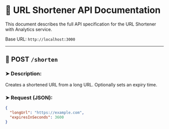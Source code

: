 # 📘 URL Shortener API Documentation

This document describes the full API specification for the URL Shortener with Analytics service.

Base URL: `http://localhost:3000`

---

## 🔗 POST `/shorten`

### ➤ Description:
Creates a shortened URL from a long URL. Optionally sets an expiry time.

### ➤ Request (JSON):
```json
{
  "longUrl": "https://example.com",
  "expiresInSeconds": 3600
}
